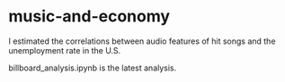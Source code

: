 # music-and-economy
I estimated the correlations between audio features of hit songs and the unemployment rate in the U.S.

billboard_analysis.ipynb is the latest analysis.
